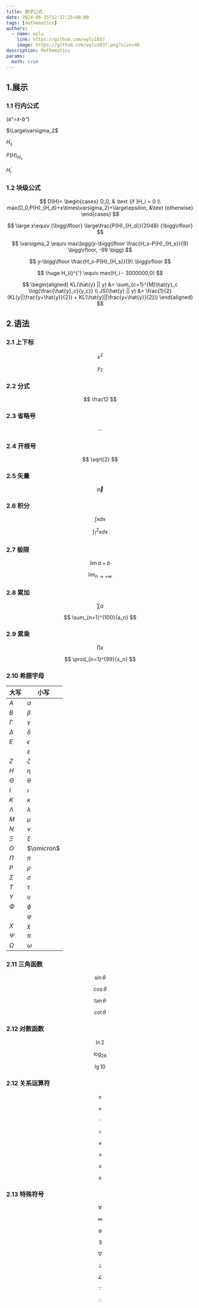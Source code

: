 ```yaml
---
title: 数学公式
date: 2024-06-25T12:17:25+08:00
tags: [mathematics]
authors:
  - name: wylu
    link: https://github.com/wylu1037
    image: https://github.com/wylu1037.png?size=40
description: Mathematics
params:
  math: true
---
```


## 1.展示
### 1.1 行内公式
\(a^*=x-b^*\)

$\Large\varsigma_2$

$H_s$

$P(H)_{H_s}$

$H^{'}_{i}$

### 1.2 块级公式

$$
D(H)=
\begin{cases}
D_0, & \text {if }H_i = 0 \\
max(D_0,P(H)_{H_d}+x\times\varsigma_2)+\large\epsilon, &\text {otherwise}
\end{cases}
$$

$$
\large x\equiv {\bigg\lfloor} \large\frac{P(H)_{H_d}}{2048} {\bigg\rfloor}
$$

$$
\varsigma_2 \equiv max\bigg(y-\bigg\lfloor \frac{H_s-P(H)_{H_s}}{9} \bigg\rfloor, -99 \bigg)
$$

$$
y-\bigg\lfloor \frac{H_s-P(H)_{H_s}}{9} \bigg\rfloor
$$

$$
\huge H_{i}^{'} \equiv max(H_i - 3000000,0)
$$

$$
\begin{aligned}
KL(\hat{y} || y) &= \sum_{c=1}^{M}\hat{y}_c \log{\frac{\hat{y}_c}{y_c}} \\
JS(\hat{y} || y) &= \frac{1}{2}(KL(y||\frac{y+\hat{y}}{2}) + KL(\hat{y}||\frac{y+\hat{y}}{2}))
\end{aligned}
$$

## 2.语法
### 2.1 上下标
$$
x^2
$$

$$
y_2
$$

### 2.2 分式
$$
\frac12
$$

### 2.3 省略号
$$
\cdots
$$

### 2.4 开根号
$$
\sqrt{2}
$$

### 2.5 矢量
$$
\vec{a}
$$

### 2.6 积分
$$
\int{x}dx
$$

$$
\int_{1}^{2}{x}dx
$$

### 2.7 极限
$$
\lim{a+b}
$$

$$
\lim_{n\rightarrow+\infty}
$$

### 2.8 累加
$$
\sum{a}
$$

$$
\sum_{n=1}^{100}{a_n}
$$

### 2.9 累乘
$$
\prod{x}
$$

$$
\prod_{n=1}^{99}{x_n}
$$

### 2.10 希腊字母

| 大写         | 小写            |
|------------|---------------|
| $A$        | $\alpha$      |
| $B$        | $\beta$       |
| $\Gamma$   | $\gamma$      |
| $\Delta$   | $\delta$      |
| $E$        | $\epsilon$    |
|            | $\varepsilon$ |
| $Z$        | $\zeta$       |
| $H$        | $\eta$        |
| $\Theta$   | $\theta$      |
| $I$        | $\iota$       |
| $K$        | $\kappa$      |
| $\Lambda$  | $\lambda$     |
| $M$        | $\mu$         |
| $N$        | $\nu$         |
| $\Xi$      | $\xi$         |
| $O$        | $\omicron$    |
| $\Pi$      | $\pi$         |
| $P$        | $\rho$        |
| $\Sigma$   | $\sigma$      |
| $T$        | $\tau$        |
| $\Upsilon$ | $\upsilon$    |
| $\Phi$     | $\phi$        |
|            | $\varphi$     |
| $X$        | $\chi$        |
| $\Psi$     | $\pi$         |
| $\Omega$   | $\omega$      |

### 2.11 三角函数
$$
\sin{\theta}
$$

$$
\cos{\theta}
$$

$$
\tan{\theta}
$$

$$
\cot{\theta}
$$

### 2.12 对数函数
$$
\ln2
$$

$$
\log_28
$$

$$
\lg10
$$

### 2.12 关系运算符
$$
\pm
$$

$$
\times
$$

$$
\cdot
$$

$$
\div
$$

$$
\neq
$$

$$
\equiv
$$

$$
\leq
$$

$$
\geq
$$

### 2.13 特殊符号

$$
\forall
$$

$$
\infty
$$

$$
\emptyset
$$

$$
\exists
$$

$$
\nabla
$$

$$
\bot
$$

$$
\angle
$$

$$
\because
$$

$$
\therefore
$$

